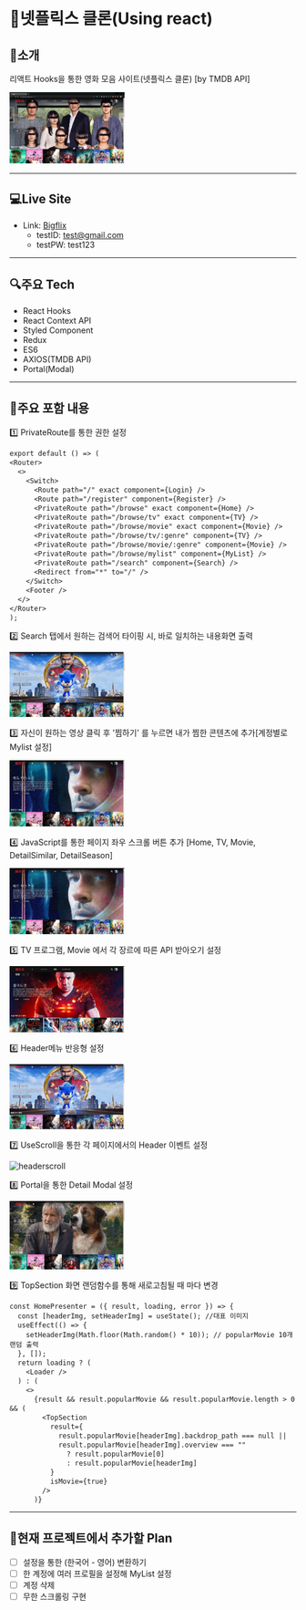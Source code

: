 # :movie_camera:넷플릭스 클론(Using react)

## :wave:소개

리액트 Hooks을 통한 영화 모음 사이트(넷플릭스 클론) [by TMDB API]

<img src="assets/main.PNG" width="40%" height="30%" alt="main"></img>

<hr/>

## :computer:Live Site

- Link: [Bigflix][bigflixlink]
  - testID: test@gmail.com
  - testPW: test123

[bigflixlink]: https://bigflix.herokuapp.com/

<hr/>

## :mag:주요 Tech

- React Hooks
- React Context API
- Styled Component
- Redux
- ES6
- AXIOS(TMDB API)
- Portal(Modal)

<hr/>

## :floppy_disk:주요 포함 내용

:one: PrivateRoute를 통한 권한 설정

```
export default () => (
<Router>
  <>
    <Switch>
      <Route path="/" exact component={Login} />
      <Route path="/register" component={Register} />
      <PrivateRoute path="/browse" exact component={Home} />
      <PrivateRoute path="/browse/tv" exact component={TV} />
      <PrivateRoute path="/browse/movie" exact component={Movie} />
      <PrivateRoute path="/browse/tv/:genre" component={TV} />
      <PrivateRoute path="/browse/movie/:genre" component={Movie} />
      <PrivateRoute path="/browse/mylist" component={MyList} />
      <PrivateRoute path="/search" component={Search} />
      <Redirect from="*" to="/" />
    </Switch>
    <Footer />
  </>
</Router>
);

```

:two: Search 탭에서 원하는 검색어 타이핑 시, 바로 일치하는 내용화면 출력

<img src="assets/Search.gif" width="40%" height="30%" alt="search"></img>

:three: 자신이 원하는 영상 클릭 후 '찜하기' 를 누르면 내가 찜한 콘텐츠에 추가[계정별로 Mylist 설정]

<img src="assets/mylist.gif" width="40%" height="30%" alt="mylist"></img>

:four: JavaScript를 통한 페이지 좌우 스크롤 버튼 추가 [Home, TV, Movie, DetailSimilar, DetailSeason]

<img src="assets/scroll.gif" width="40%" height="30%" alt="scroll"></img>

:five: TV 프로그램, Movie 에서 각 장르에 따른 API 받아오기 설정

<img src="assets/genre.gif" width="40%" height="30%" alt="genre"></img>

:six: Header메뉴 반응형 설정

<img src="assets/menu.gif" width="40%" height="30%" alt="menu"></img>

:seven: UseScroll을 통한 각 페이지에서의 Header 이벤트 설정

<img src="assets/headerscroll.gif" width="40%" height="30%" alt="headerscroll"></img>

:eight: Portal을 통한 Detail Modal 설정

<img src="assets/modal.gif" width="40%" height="30%" alt="modal"></img>

:nine: TopSection 화면 랜덤함수를 통해 새로고침될 때 마다 변경

```
const HomePresenter = ({ result, loading, error }) => {
  const [headerImg, setHeaderImg] = useState(); //대표 이미지
  useEffect(() => {
    setHeaderImg(Math.floor(Math.random() * 10)); // popularMovie 10개 랜덤 출력
  }, []);
  return loading ? (
    <Loader />
  ) : (
    <>
      {result && result.popularMovie && result.popularMovie.length > 0 && (
        <TopSection
          result={
            result.popularMovie[headerImg].backdrop_path === null ||
            result.popularMovie[headerImg].overview === ""
              ? result.popularMovie[0]
              : result.popularMovie[headerImg]
          }
          isMovie={true}
        />
      )}
```

<hr/>

## :pushpin:현재 프로젝트에서 추가할 Plan

- [ ] 설정을 통한 (한국어 - 영어) 변환하기
- [ ] 한 계정에 여러 프로필을 설정해 MyList 설정
- [ ] 계정 삭제
- [ ] 무한 스크롤링 구현

